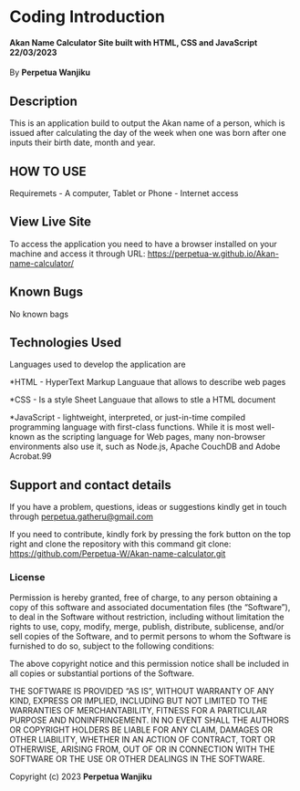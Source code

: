 # Coding Introduction
#### Akan Name Calculator Site built with HTML, CSS and JavaScript 22/03/2023 #### 

By **Perpetua Wanjiku**

## Description
This is an application build to output the Akan name of a person, which is issued after calculating the day of the week when one was born after one inputs their birth date, month and year.

## HOW  TO USE
Requiremets
     - A computer, Tablet or Phone
     - Internet access

## View Live Site

To access the application you need to have a browser installed on your machine and access it through URL: https://perpetua-w.github.io/Akan-name-calculator/

## Known Bugs
No known bags

## Technologies Used
Languages used to develop the application are 

*HTML - HyperText Markup Languaue that allows to describe web pages

*CSS - Is a style Sheet Languaue that allows to stle a HTML document

*JavaScript - lightweight, interpreted, or just-in-time compiled programming language with first-class functions. While it is most well-known as the scripting language for Web pages, many non-browser environments also use it, such as Node.js, Apache CouchDB and Adobe Acrobat.99

## Support and contact details
If you have a problem, questions, ideas or suggestions kindly get in touch through perpetua.gatheru@gmail.com

If you need to contribute, kindly fork by pressing the fork button on the top right and clone the repository with this command
  git clone: https://github.com/Perpetua-W/Akan-name-calculator.git

### License
Permission is hereby granted, free of charge, to any person obtaining a copy of this software and associated documentation files (the “Software”), to deal in the Software without restriction, including without limitation the rights to use, copy, modify, merge, publish, distribute, sublicense, and/or sell copies of the Software, and to permit persons to whom the Software is furnished to do so, subject to the following conditions:

The above copyright notice and this permission notice shall be included in all copies or substantial portions of the Software.

THE SOFTWARE IS PROVIDED “AS IS”, WITHOUT WARRANTY OF ANY KIND, EXPRESS OR IMPLIED, INCLUDING BUT NOT LIMITED TO THE WARRANTIES OF MERCHANTABILITY, FITNESS FOR A PARTICULAR PURPOSE AND NONINFRINGEMENT. IN NO EVENT SHALL THE AUTHORS OR COPYRIGHT HOLDERS BE LIABLE FOR ANY CLAIM, DAMAGES OR OTHER LIABILITY, WHETHER IN AN ACTION OF CONTRACT, TORT OR OTHERWISE, ARISING FROM, OUT OF OR IN CONNECTION WITH THE SOFTWARE OR THE USE OR OTHER DEALINGS IN THE SOFTWARE.

Copyright (c) 2023 **Perpetua Wanjiku**
  